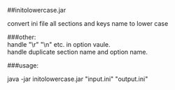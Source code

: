 ##initolowercase.jar

convert ini file all sections and keys name to lower case  

###other:  
handle "\\r" "\\n" etc. in option vaule.  
handle duplicate section name and option name.  



###usage:

java -jar initolowercase.jar "input.ini" "output.ini"


